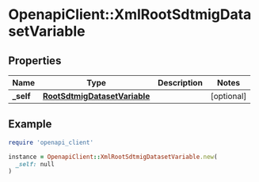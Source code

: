 # OpenapiClient::XmlRootSdtmigDatasetVariable

## Properties

| Name | Type | Description | Notes |
| ---- | ---- | ----------- | ----- |
| **_self** | [**RootSdtmigDatasetVariable**](RootSdtmigDatasetVariable.md) |  | [optional] |

## Example

```ruby
require 'openapi_client'

instance = OpenapiClient::XmlRootSdtmigDatasetVariable.new(
  _self: null
)
```

